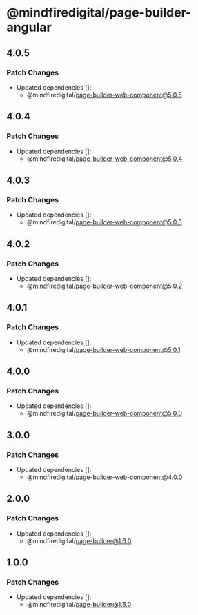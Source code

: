 # @mindfiredigital/page-builder-angular

## 4.0.5

### Patch Changes

- Updated dependencies []:
  - @mindfiredigital/page-builder-web-component@5.0.5

## 4.0.4

### Patch Changes

- Updated dependencies []:
  - @mindfiredigital/page-builder-web-component@5.0.4

## 4.0.3

### Patch Changes

- Updated dependencies []:
  - @mindfiredigital/page-builder-web-component@5.0.3

## 4.0.2

### Patch Changes

- Updated dependencies []:
  - @mindfiredigital/page-builder-web-component@5.0.2

## 4.0.1

### Patch Changes

- Updated dependencies []:
  - @mindfiredigital/page-builder-web-component@5.0.1

## 4.0.0

### Patch Changes

- Updated dependencies []:
  - @mindfiredigital/page-builder-web-component@5.0.0

## 3.0.0

### Patch Changes

- Updated dependencies []:
  - @mindfiredigital/page-builder-web-component@4.0.0

## 2.0.0

### Patch Changes

- Updated dependencies []:
  - @mindfiredigital/page-builder@1.6.0

## 1.0.0

### Patch Changes

- Updated dependencies []:
  - @mindfiredigital/page-builder@1.5.0
